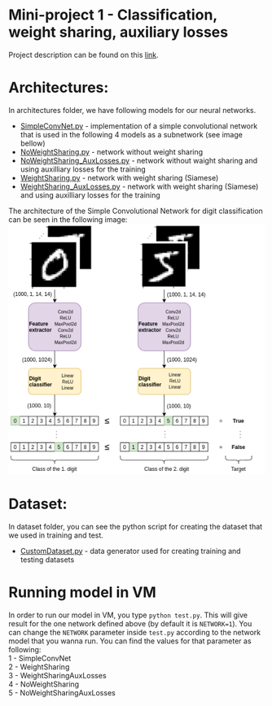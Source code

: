 # Mini-project 1 - Classification, weight sharing, auxiliary losses

Project description can be found on this [link](https://fleuret.org/ee559/materials/ee559-miniprojects.pdf).

# Architectures: 
In architectures folder, we have following models for our neural networks. 
- [SimpleConvNet.py](architectures/SimpleConvNet.py) - implementation of a simple convolutional network that is used in the following 4 models as a subnetwork (see image bellow)
- [NoWeightSharing.py](architectures/NoWeightSharing.py) - network without weight sharing
- [NoWeightSharing_AuxLosses.py](architectures/NoWeightSharing_AuxLosses.py) - network without waight sharing and using auxilliary losses for the training
- [WeightSharing.py](architectures/WeightSharing.py) - network with weight sharing (Siamese)
- [WeightSharing_AuxLosses.py](architectures/WeightSharing_AuxLosses.py) - network with weight sharing (Siamese) and using auxilliary losses for the training

The architecture of the Simple Convolutional Network for digit classification can be seen in the following image:
![](simpleconvnet.png)
# Dataset:
In dataset folder, you can see the python script for creating the dataset that we used in training and test. 
- [CustomDataset.py](dataset/CustomDataset.py) - data generator used for creating training and testing datasets

# Running model in VM
In order to run our model in VM, you type `python test.py`. This will give result for the one network defined above (by default it is `NETWORK=1`). You can change the `NETWORK` parameter inside `test.py` according to the network model that you wanna run. You can find the values for that parameter as following:  
1 - SimpleConvNet  
2 - WeightSharing  
3 - WeightSharingAuxLosses  
4 - NoWeightSharing  
5 - NoWeightSharingAuxLosses  
